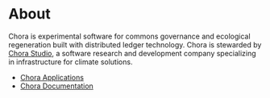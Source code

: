 # About

Chora is experimental software for commons governance and ecological regeneration built with distributed ledger technology. Chora is stewarded by [Chora Studio](https://chora.studio/), a software research and development company specializing in infrastructure for climate solutions.

- [Chora Applications](https://chora.io)
- [Chora Documentation](https://docs.chora.io)
